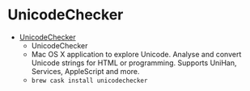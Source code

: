# UnicodeChecker
- [UnicodeChecker](https://earthlingsoft.net/UnicodeChecker/)
  -  UnicodeChecker
  - Mac OS X application to explore Unicode. Analyse and convert Unicode strings for HTML or programming. Supports UniHan, Services, AppleScript and more.
  - `brew cask install unicodechecker`
